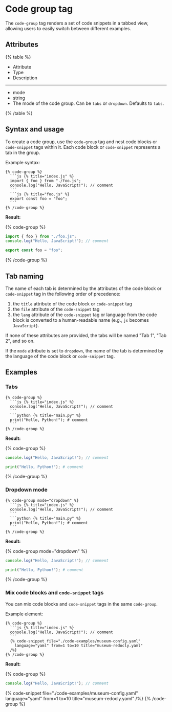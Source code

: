 # Code group tag

The `code-group` tag renders a set of code snippets in a tabbed view, allowing users to easily switch between different examples.

## Attributes

{% table %}

- Attribute
- Type
- Description

---

- mode
- string
- The mode of the code group. Can be `tabs` or `dropdown`.
  Defaults to `tabs`.

{% /table %}

## Syntax and usage

To create a code group, use the `code-group` tag and nest code blocks or `code-snippet` tags within it. Each code block or `code-snippet` represents a tab in the group.

Example syntax:

````markdoc {% process=false %}
{% code-group %}
  ```js {% title="index.js" %}
  import { foo } from "./foo.js";
  console.log("Hello, JavaScript!"); // comment
  ```
  ```js {% title="foo.js" %}
  export const foo = "foo";
  ```
{% /code-group %}
````

**Result:**

{% code-group %}
  ```js {% title="index.js" %}
  import { foo } from "./foo.js";
  console.log("Hello, JavaScript!"); // comment
  ```
  ```js {% title="foo.js" %}
  export const foo = "foo";
  ```
{% /code-group %}



## Tab naming

The name of each tab is determined by the attributes of the code block or `code-snippet` tag in the following order of precedence:

1. the `title` attribute of the code block or `code-snippet` tag
2. the `file` attribute of the `code-snippet` tag
3. the `lang` attribute of the `code-snippet` tag or language from the code block is converted to a human-readable name (e.g., `js` becomes `JavaScript`).

If none of these attributes are provided, the tabs will be named "Tab 1", "Tab 2", and so on.

If the `mode` attribute is set to `dropdown`, the name of the tab is determined by the language of the code block or `code-snippet` tag.

## Examples

### Tabs

````markdoc {% process=false %}
{% code-group %}
  ```js {% title="index.js" %}
  console.log("Hello, JavaScript!"); // comment
  ```
  ```python {% title="main.py" %}
  print("Hello, Python!"); # comment
  ```
{% /code-group %}
````

**Result:**

{% code-group %}
  ```js {% title="index.js" %}
  console.log("Hello, JavaScript!"); // comment
  ```
  ```python {% title="main.py" %}
  print("Hello, Python!"); # comment
  ```
{% /code-group %}

### Dropdown mode

````markdoc {% process=false %}
{% code-group mode="dropdown" %}
  ```js {% title="index.js" %}
  console.log("Hello, JavaScript!"); // comment
  ```
  ```python {% title="main.py" %}
  print("Hello, Python!"); # comment
  ```
{% /code-group %}
````

**Result:**

{% code-group mode="dropdown" %}
  ```js {% title="index.js" %}
  console.log("Hello, JavaScript!"); // comment
  ```
  ```python {% title="main.py" %}
  print("Hello, Python!"); # comment
  ```
{% /code-group %}


### Mix code blocks and `code-snippet` tags

You can mix code blocks and `code-snippet` tags in the same `code-group`.

Example element:

````markdoc {% process=false %}
{% code-group %}
  ```js {% title="index.js" %}
  console.log("Hello, JavaScript!"); // comment
  ```
  {% code-snippet file="./code-examples/museum-config.yaml"
    language="yaml" from=1 to=10 title="museum-redocly.yaml"
  /%}
{% /code-group %}
````

**Result:**

{% code-group %}
  ```js {% title="index.js" %}
  console.log("Hello, JavaScript!"); // comment
  ```
  {% code-snippet file="./code-examples/museum-config.yaml"
    language="yaml" from=1 to=10 title="museum-redocly.yaml"
  /%}
{% /code-group %}